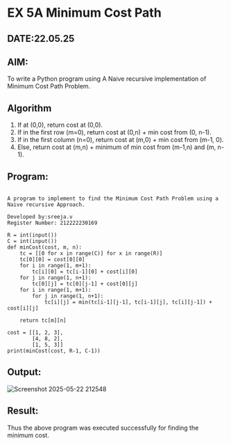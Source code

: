 # EX 5A Minimum Cost Path
## DATE:22.05.25
## AIM:
To write a Python program using A Naive recursive implementation of Minimum Cost Path Problem.
## Algorithm
1. If at (0,0), return cost at (0,0).
2. If in the first row (m=0), return cost at (0,n) + min cost from (0, n-1).
3. If in the first column (n=0), return cost at (m,0) + min cost from (m-1, 0).
4. Else, return cost at (m,n) + minimum of min cost from (m-1,n) and (m, n-1).  

## Program:
```

A program to implement to find the Minimum Cost Path Problem using a  Naive recursive Approach.

Developed by:sreeja.v
Register Number: 212222230169 

R = int(input())
C = int(input())
def minCost(cost, m, n):
    tc = [[0 for x in range(C)] for x in range(R)]
    tc[0][0] = cost[0][0]
    for i in range(1, m+1):
        tc[i][0] = tc[i-1][0] + cost[i][0]
    for j in range(1, n+1):
        tc[0][j] = tc[0][j-1] + cost[0][j]
    for i in range(1, m+1):
        for j in range(1, n+1):
            tc[i][j] = min(tc[i-1][j-1], tc[i-1][j], tc[i][j-1]) + cost[i][j]
 
    return tc[m][n]
 
cost = [[1, 2, 3],
        [4, 8, 2],
        [1, 5, 3]]
print(minCost(cost, R-1, C-1))

```

## Output:

![Screenshot 2025-05-22 212548](https://github.com/user-attachments/assets/45307d78-7837-41db-9d29-94c5e90a6879)


## Result:
Thus the above program was executed successfully for finding the minimum cost.
